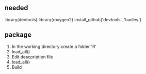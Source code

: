
## needed
library(devtools)
library(roxygen2)
install_github('devtools', 'hadley')



## package
1. In the working directory create a folder 'R'
2. load_all()
3. Edit descpription file
4. load_all()
5. Build